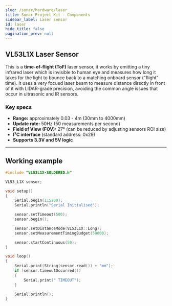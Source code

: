 ```yaml
---
slug: /sonar/hardware/laser
title: Sonar Project Kit - Components
sidebar_label: Laser sensor
id: laser
hide_title: false
pagination_prev: null
---
```


## VL53L1X Laser Sensor
This is a **time-of-flight (ToF)** laser sensor, it works by emitting a tiny infrared laser which is invisible to human eye and measures how long it takes for the light to bounce back to a matching onboard sensor ("flight" time). It uses a very focued laser beam to measure distance directly in front of it with LIDAR-grade precision, avoiding the common angle issues that occur in ultrasonic and IR sensors.

<CenteredImage src="/img/under_construction.png" alt="Image of laser disance sensor" width="600px"/>

### Key specs
- **Range:** approximately 0.03 - 4m (30mm to 4000mm) 
- **Update rate:** 50Hz (50 measurements per second)
- **Field of View (FOV):** 27° (can be reduced by adjusting sensors ROI size)
- **I²C interface** (standard address: 0x29)
- **Supports 3.3V and 5V logic**

---

## Working example

<CenteredImage src="/img/under_construction.png" alt="Image of laser disance sensor" caption="Video of working example" width="600px"/>

```cpp
#include "VL53L1X-SOLDERED.h"

VL53_L1X sensor;

void setup()
{
    Serial.begin(115200);
    Serial.println("Serial Initialised");

    sensor.setTimeout(500);
    sensor.begin();

    sensor.setDistanceMode(VL53L1X::Long);
    sensor.setMeasurementTimingBudget(50000);

    sensor.startContinuous(50);
}

void loop()
{
    Serial.print(String(sensor.read()) + "mm");
    if (sensor.timeoutOccurred()) 
    {
        Serial.print(" TIMEOUT");
    }

    Serial.println();
}
```